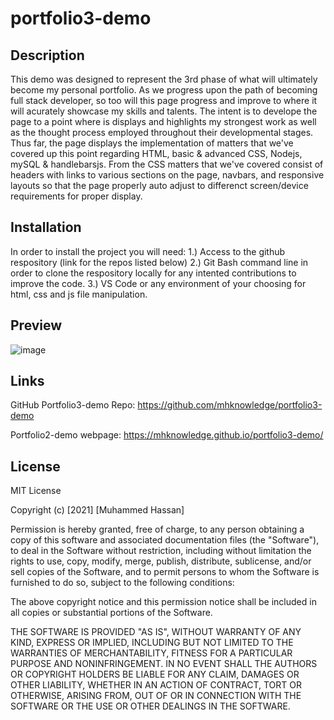 # portfolio3-demo

## Description

This demo was designed to represent the 3rd phase of what will ultimately become my personal portfolio.  As we progress upon the path of becoming full stack developer, so too will this page progress and improve to where it will acurately showcase my skills and talents.  The intent is to develope the page to a point where is displays and highlights my strongest work as well as the thought process employed throughout their developmental stages.  Thus far, the page displays the implementation of matters that we've covered up this point regarding HTML, basic & advanced CSS, Nodejs, mySQL & handlebarsjs.  From the CSS matters that we've covered consist of headers with links to various sections on the page, navbars, and responsive layouts so that the page properly auto adjust to differenct screen/device requirements for proper display.

## Installation

In order to install the project you will need:
1.) Access to the github respository (link for the repos listed below)
2.) Git Bash command line in order to clone the respository locally for any intented contributions to improve the code.
3.) VS Code or any environment of your choosing for html, css and js file manipulation.

## Preview
![image](https://user-images.githubusercontent.com/79174643/123563918-49942580-d785-11eb-87bb-8be78118d01f.png)

## Links
GitHub Portfolio3-demo Repo: https://github.com/mhknowledge/portfolio3-demo

Portfolio2-demo webpage: https://mhknowledge.github.io/portfolio3-demo/



## License
MIT License

Copyright (c) [2021] [Muhammed Hassan]

Permission is hereby granted, free of charge, to any person obtaining a copy
of this software and associated documentation files (the "Software"), to deal
in the Software without restriction, including without limitation the rights
to use, copy, modify, merge, publish, distribute, sublicense, and/or sell
copies of the Software, and to permit persons to whom the Software is
furnished to do so, subject to the following conditions:

The above copyright notice and this permission notice shall be included in all
copies or substantial portions of the Software.

THE SOFTWARE IS PROVIDED "AS IS", WITHOUT WARRANTY OF ANY KIND, EXPRESS OR
IMPLIED, INCLUDING BUT NOT LIMITED TO THE WARRANTIES OF MERCHANTABILITY,
FITNESS FOR A PARTICULAR PURPOSE AND NONINFRINGEMENT. IN NO EVENT SHALL THE
AUTHORS OR COPYRIGHT HOLDERS BE LIABLE FOR ANY CLAIM, DAMAGES OR OTHER
LIABILITY, WHETHER IN AN ACTION OF CONTRACT, TORT OR OTHERWISE, ARISING FROM,
OUT OF OR IN CONNECTION WITH THE SOFTWARE OR THE USE OR OTHER DEALINGS IN THE
SOFTWARE.